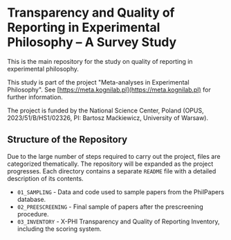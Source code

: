 # Transparency and Quality of Reporting in Experimental Philosophy – A Survey Study

This is the main repository for the study on quality of reporting in experimental philosophy.

This study is part of the project "Meta-analyses in Experimental Philosophy". See [https://meta.kognilab.pl](https://meta.kognilab.pl) for further information.

The project is funded by the National Science Center, Poland (OPUS, 2023/51/B/HS1/02326, PI: Bartosz Maćkiewicz, University of Warsaw).

## Structure of the Repository

Due to the large number of steps required to carry out the project, files are categorized thematically. The repository will be expanded as the project progresses. Each directory contains a separate `README` file with a detailed description of its contents.

- `01_SAMPLING` - Data and code used to sample papers from the PhilPapers database.
- `02_PREESCREENING` - Final sample of papers after the prescreening procedure.
- `03_INVENTORY` - X-PHI Transparency and Quality of Reporting Inventory, including the scoring system.





